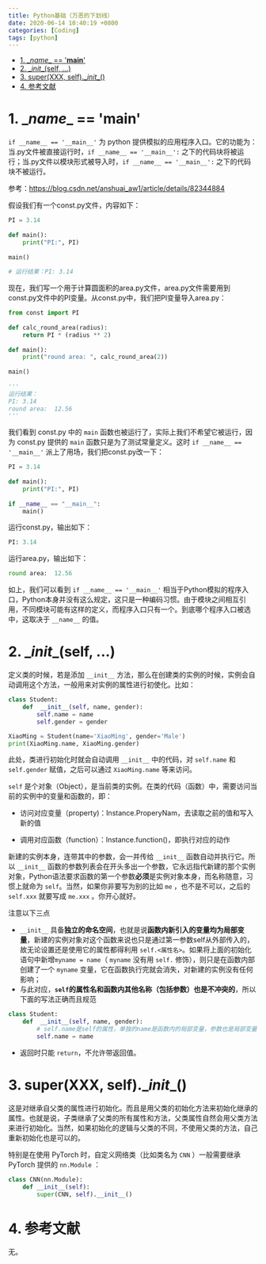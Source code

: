 ```yaml
---
title: Python基础（万恶的下划线）
date: 2020-06-14 10:40:19 +0800
categories: [Coding]
tags: [python]
---
```


- [1. \__name__ == '__main__'](#1-_name_--main)
- [2. \__init__(self, ...)](#2-_init_self-)
- [3. super(XXX, self).\__init__()](#3-superxxx-self_init_)
- [4. 参考文献](#4-参考文献)

# 1. \__name__ == '__main__'

`if __name__ == '__main__'` 为 python 提供模拟的应用程序入口。它的功能为：当.py文件被直接运行时，`if __name__ == '__main__':` 之下的代码块将被运行；当.py文件以模块形式被导入时，`if __name__ == '__main__':` 之下的代码块不被运行。

参考：https://blog.csdn.net/anshuai_aw1/article/details/82344884

假设我们有一个const.py文件，内容如下：

```python
PI = 3.14
 
def main():
    print("PI:", PI)
 
main()
 
# 运行结果：PI: 3.14
```

现在，我们写一个用于计算圆面积的area.py文件，area.py文件需要用到const.py文件中的PI变量。从const.py中，我们把PI变量导入area.py：

```python
from const import PI
 
def calc_round_area(radius):
    return PI * (radius ** 2)
 
def main():
    print("round area: ", calc_round_area(2))
 
main()
 
'''
运行结果：
PI: 3.14
round area:  12.56
'''
```

我们看到 const.py 中的 `main` 函数也被运行了，实际上我们不希望它被运行，因为 const.py 提供的 `main` 函数只是为了测试常量定义。这时 `if __name__ == '__main__'` 派上了用场，我们把const.py改一下：

```python
PI = 3.14
 
def main():
    print("PI:", PI)
 
if __name__ == "__main__":
    main()
```

运行const.py，输出如下：

```python
PI: 3.14
```

运行area.py，输出如下：

```python
round area:  12.56
```

如上，我们可以看到 `if __name__ == '__main__'` 相当于Python模拟的程序入口，Python本身并没有这么规定，这只是一种编码习惯。由于模块之间相互引用，不同模块可能有这样的定义，而程序入口只有一个。到底哪个程序入口被选中，这取决于 `__name__` 的值。

# 2. \__init__(self, ...)

定义类的时候，若是添加 `__init__` 方法，那么在创建类的实例的时候，实例会自动调用这个方法，一般用来对实例的属性进行初使化。比如：

```python
class Student:
    def  __init__(self, name, gender):
        self.name = name
        self.gender = gender

XiaoMing = Student(name='XiaoMing', gender='Male')
print(XiaoMing.name, XiaoMing.gender)
```

 此处，类进行初始化时就会自动调用 `__init__` 中的代码，对 `self.name` 和 `self.gender` 赋值，之后可以通过 `XiaoMing.name` 等来访问。

`self` 是个对象（Object），是当前类的实例。在类的代码（函数）中，需要访问当前的实例中的变量和函数的，即：

- 访问对应变量（property)：Instance.ProperyNam，去读取之前的值和写入新的值

- 调用对应函数（function）：Instance.function()，即执行对应的动作

新建的实例本身，连带其中的参数，会一并传给 `__init__` 函数自动并执行它。所以 `__init__` 函数的参数列表会在开头多出一个参数，它永远指代新建的那个实例对象，Python语法要求函数的第一个参数**必须**是实例对象本身，而名称随意，习惯上就命为 `self`。当然，如果你非要写为别的比如 `me` ，也不是不可以，之后的 `self.xxx` 就要写成 `me.xxx` 。你开心就好。

注意以下三点

- `__init__` 具备**独立的命名空间**，也就是说**函数内新引入的变量均为局部变量**，新建的实例对象对这个函数来说也只是通过第一参数self从外部传入的，故无论设置还是使用它的属性都得利用 `self.<属性名>`。如果将上面的初始化语句中新增`myname = name`（ `myname` 没有用 `self.` 修饰），则只是在函数内部创建了一个 `myname` 变量，它在函数执行完就会消失，对新建的实例没有任何影响；
- 与此对应，**`self`的属性名和函数内其他名称（包括参数）也是不冲突的**，所以下面的写法正确而且规范

```python
class Student:
    def  __init__(self, name, gender):
        # self.name是self的属性，单独的name是函数内的局部变量，参数也是局部变量
        self.name = name
```

- 返回时只能 `return`，不允许带返回值。

# 3. super(XXX, self).\__init__()

这是对继承自父类的属性进行初始化。而且是用父类的初始化方法来初始化继承的属性。也就是说，子类继承了父类的所有属性和方法，父类属性自然会用父类方法来进行初始化。当然，如果初始化的逻辑与父类的不同，不使用父类的方法，自己重新初始化也是可以的。

特别是在使用 PyTorch 时，自定义网络类（比如类名为 `CNN` ）一般需要继承 PyTorch 提供的 `nn.Module` ：

```python
class CNN(nn.Module):
    def __init__(self):
        super(CNN, self).__init__()
```



# 4. 参考文献

无。